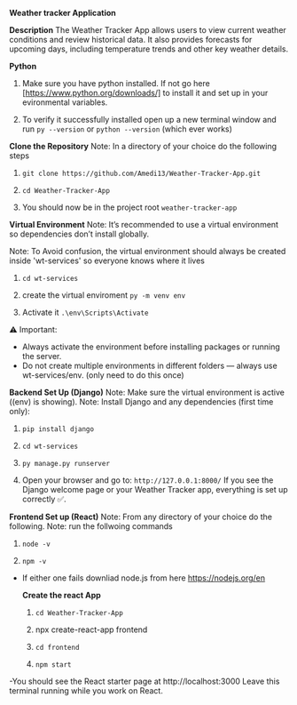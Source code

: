 **Weather tracker Application** 

**Description** 
The Weather Tracker App allows users to view current weather conditions and review historical data. It also provides forecasts for upcoming days, including temperature trends and other key weather details.

**Python**
1. Make sure you have python installed. If not go here [https://www.python.org/downloads/] to install it and set up in your evironmental variables. 

2. To verify it successfully installed open up a new terminal window and run `py --version` or `python --version` (which ever works)

**Clone the Repository**
Note: In a directory of your choice do the following steps

1. `git clone https://github.com/Amedi13/Weather-Tracker-App.git`

2. `cd Weather-Tracker-App` 

3. You should now be in the project root
    `weather-tracker-app` 

**Virtual Environment** 
Note: It’s recommended to use a virtual environment so dependencies don’t install globally.

Note: To Avoid confusion, the virtual environment should always be created inside 'wt-services' so everyone knows where it lives

1. `cd wt-services` 

2. create the virtual enviroment `py -m venv env`

3. Activate it `.\env\Scripts\Activate`

⚠️ Important:
- Always activate the environment before installing packages or running the server.
- Do not create multiple environments in different folders — always use wt-services/env.  (only need to do this once)

**Backend Set Up (Django)**
Note: Make sure the virtual environment is active ((env) is showing).
Note: Install Django and any dependencies (first time only):

1. `pip install django`

2. `cd wt-services`

3. `py manage.py runserver`

3. Open your browser and go to:
    `http://127.0.0.1:8000/`
    If you see the Django welcome page or your Weather Tracker app, everything is set up correctly ✅.


**Frontend Set up (React)**
Note: From any directory of your choice do the following. 
Note: run the follwoing commands

1. `node -v` 

2. `npm -v`

- If either one fails downliad node.js from here https://nodejs.org/en 

    **Create the react App**

    1. `cd Weather-Tracker-App`

    2. npx create-react-app frontend

    3. `cd frontend`

    4. `npm start`

-You should see the React starter page at http://localhost:3000
Leave this terminal running while you work on React.